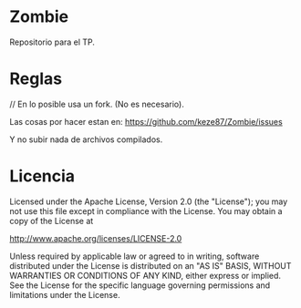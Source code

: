 Zombie
======

Repositorio para el TP.

Reglas
======

// En lo posible usa un fork. (No es necesario).

Las cosas por hacer estan en: https://github.com/keze87/Zombie/issues

Y no subir nada de archivos compilados.

Licencia
======

Licensed under the Apache License, Version 2.0 (the "License");
you may not use this file except in compliance with the License.
You may obtain a copy of the License at

   http://www.apache.org/licenses/LICENSE-2.0

Unless required by applicable law or agreed to in writing, software
distributed under the License is distributed on an "AS IS" BASIS,
WITHOUT WARRANTIES OR CONDITIONS OF ANY KIND, either express or implied.
See the License for the specific language governing permissions and
limitations under the License.
